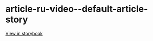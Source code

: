 # article-ru-video--default-article-story

[View in storybook](https://raw.githack.com/Independent-Digital-News-and-Media-Ltd/indy-pwamp-sb/PR-1482-sb/index.html?path=/story/article-ru-video--default-article-story)